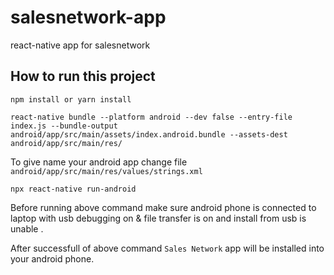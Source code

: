 # salesnetwork-app
react-native app for salesnetwork

## How to run this project

`npm install or yarn install`

`react-native bundle --platform android --dev false --entry-file index.js --bundle-output android/app/src/main/assets/index.android.bundle --assets-dest android/app/src/main/res/`

To give name your android app change file `android/app/src/main/res/values/strings.xml` 

`npx react-native run-android`

Before running above command make sure android phone is connected to laptop with usb debugging on & file transfer is on and install from usb is unable .

After successfull of above command `Sales Network` app will be installed into your android phone.